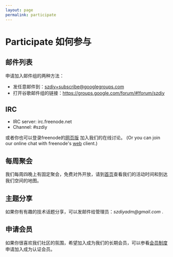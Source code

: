 ```yaml
---
layout: page
permalink: participate
---
```


# Participate 如何参与


## 邮件列表

申请加入邮件组的两种方法：

 * 发任意邮件到：szdiy+subscribe@googlegroups.com
 * 打开谷歌邮件组的链接：<https://groups.google.com/forum/#!forum/szdiy>

## IRC

 * IRC server: irc.freenode.net
 * Channel: #szdiy

或者你也可以登录freenode的[网页版](https://webchat.freenode.net/?channels=szdiy) 加入我们的在线讨论。
(Or you can join our online chat with freenode's [web](https://webchat.freenode.net/?channels=szdiy) client.)

## 每周聚会

我们每周四晚上有固定聚会，免费对外开放，请到[首页](/)查看我们的活动时间和到达我们空间的地图。

## 主题分享

如果你有有趣的技术话题分享，可以发邮件给管理员：_szdiyadm@gmail.com_ .

## 申请会员

如果你很喜欢我们社区的氛围，希望加入成为我们的长期会员，可以参看[会员制度](/membership)申请加入成为认证会员。
